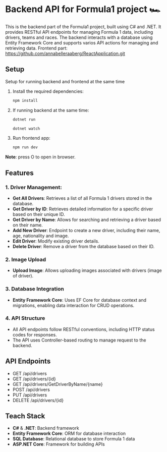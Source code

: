 # Backend API for Formula1 project 🏎️
This is the backend part of the Formula1 project, built using C# and .NET. It provides RESTful API endpoints for managing Formula 1 data, including drivers, teams and races. The backend interacts with a database using Entity Framework Core and supports varios API actions for managing and retrieving data. 
  Frontend part: https://github.com/annabelleraaberg/ReactApplication.git 

## Setup
Setup for running backend and frontend at the same time

1. Install the required dependencies:
   ```bash
   npm install

2. If running backend at the same time:
   ```bash
   dotnet run

   dotnet watch

3. Run frontend app:
   ```bash
   npm run dev
**Note**: press O to open in browser.

## Features
### 1. Driver Management: 
* **Get All Drivers**: Retrieves a list of all Formula 1 drivers stored in the database.
* **Get Driver by ID**: Retrieves detailed information for a specific driver based on their unique ID.
* **Get Driver by Name**: Allows for searching and retrieving a driver based on their name.
* **Add New Driver**: Endpoint to create a new driver, including their name, age, nationality and image.
* **Edit Driver**: Modify existing driver details.
* **Delete Driver**: Remove a driver from the database based on their ID.

### 2. Image Upload
* **Upload Image**: Allows uploading images associated with drivers (image of driver). 

### 3. Database Integration
* **Entity Framework Core**: Uses EF Core for database context and migrations, enabling data interaction for CRUD operations.

### 4. API Structure
* All API endpoints follow RESTful conventions, including HTTP status codes for responses.
* The API uses Controller-based routing to manage request to the backend.

## API Endpoints
* GET /api/drivers
* GET /api/drivers/{id}
* GET /api/drivers/GetDriverByName/{name}
* POST /api/drivers
* PUT /api/drivers
* DELETE /api/drivers/{id}

## Teach Stack
* **C#** & **.NET**: Backend framework
* **Entity Framework Core**: ORM for database interaction
* **SQL Database**: Relational database to store Formula 1 data
* **ASP.NET Core**: Framework for building APIs
